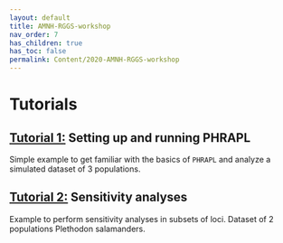 ```yaml
---
layout: default
title: AMNH-RGGS-workshop
nav_order: 7
has_children: true
has_toc: false
permalink: Content/2020-AMNH-RGGS-workshop
---
```


# Tutorials


## **[Tutorial 1:](https://phrapl.github.io/Content/2019-CUNY-workshop/cuny.aa.PHRAPL.tutorial1.html)** Setting up and running PHRAPL 
Simple example to get familiar with the basics of `PHRAPL` and analyze a simulated dataset of 3 populations. <br/>


## **[Tutorial 2:](https://phrapl.github.io/Content/2019-CUNY-workshop/cuny.ab.PHRAPL.tutorial2.html)** Sensitivity analyses
Example to perform sensitivity analyses in subsets of loci. Dataset of 2 populations Plethodon salamanders. <br/>

